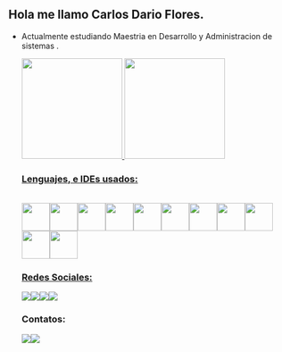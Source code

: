 ## Hola me llamo Carlos Dario Flores.

- Actualmente estudiando Maestria en Desarrollo y Administracion de sistemas .

  <a href="https://github.com/carlosdarioio">
  <img height="180em" src="https://github-readme-stats.vercel.app/api?username=carlosdarioio&count_private=true&include_all_commits=true&show_icons=true&theme=midnight-purple" />
  <img height="180em" src="https://github-readme-stats.vercel.app/api/top-langs/?username=carlosdarioio&layout=compact&langs_count=8&theme=midnight-purple" />

  
  ### Lenguajes, e IDEs usados:
  
  <div style="display: inline_block"><br>
    <img align="center" height="50" width="50" src="https://cdn.jsdelivr.net/gh/devicons/devicon/icons/flutter/flutter-original.svg"><img align="center" height="50" width="50" src="https://cdn.jsdelivr.net/gh/devicons/devicon/icons/dart/dart-original-wordmark.svg"><img align="center" height="50" width="50" src="https://cdn.jsdelivr.net/gh/devicons/devicon/icons/php/php-original.svg"><img align="center" height="50" width="50" src="https://cdn.jsdelivr.net/gh/devicons/devicon/icons/javascript/javascript-original.svg"><img align="center" height="50" width="50" src="https://cdn.jsdelivr.net/gh/devicons/devicon/icons/html5/html5-original.svg"><img align="center" height="50" width="50" src="https://cdn.jsdelivr.net/gh/devicons/devicon/icons/mysql/mysql-original-wordmark.svg"><img align="center" height="50" width="50" src="https://cdn.jsdelivr.net/gh/devicons/devicon/icons/android/android-original-wordmark.svg"><img align="center" height="50" width="50" src="https://cdn.jsdelivr.net/gh/devicons/devicon/icons/vscode/vscode-original-wordmark.svg"><img align="center" height="50" width="50" src="https://img.icons8.com/color/48/000000/android-studio--v3.png"><img align="center" height="50" width="50" src="https://cdn.jsdelivr.net/gh/devicons/devicon/icons/ubuntu/ubuntu-plain.svg"><img align="center" height="50" width="50" src="https://cdn.jsdelivr.net/gh/devicons/devicon/icons/java/java-original-wordmark.svg"></div>
  
  ### Redes Sociales:
  
  <div>
   
    <a href="https://www.linkedin.com/in/carlos-dario-flores-a3147119" target= "_blank"><img src="https://img.shields.io/badge/LinkedIn-0077B5?style=for-the-badge&logo=linkedin&logoColor=white" target= "_blank"></a><a href="https://github.com/carlosdarioio" target= "_blank"><img src="https://img.shields.io/badge/GitHub-100000?style=for-the-badge&logo=github&logoColor=white" target= "_blank"></a><a href="https://twitter.com/carlosdarioio" target= "_blank"><img src="https://img.shields.io/badge/Twitter-1DA1F2?style=for-the-badge&logo=twitter&logoColor=white" target= "_blank"></a><a href="https://www.facebook.com/EjemplosDP" target= "_blank"><img src="https://img.shields.io/badge/Facebook-1877F2?style=for-the-badge&logo=facebook&logoColor=white" target= "_blank"></a></div>
    
  ### Contatos:
  
  <div>
    <a href="mailto:cdfn3@hotmail.com"><img src="https://img.shields.io/badge/Microsoft_Outlook-0078D4?style=for-the-badge&logo=microsoft-outlook&logoColor=white" target= "_blank"></a><a href="https://api.whatsapp.com/send?phone=50488597050" target= "_blank"><img src="https://img.shields.io/badge/WhatsApp-25D366?style=for-the-badge&logo=whatsapp&logoColor=white" target= "_blank"></a></div> 

    
    
